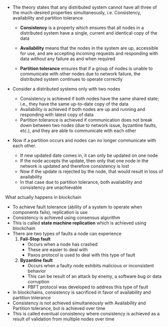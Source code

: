 - The theory states that any distributed system cannot have all three of the much-desired properties simultaneously, i.e. Consistency, availability and partition tolerance

	- **Consistency** is a property which ensures that all nodes in a distributed system have a single, current and identical copy of the data
	
	- **Availability** means that the nodes in the system are up, accessible for use, and are accepting incoming requests and responding with data without any failure as and when required
	
	- **Partition tolerance** ensures that if a group of nodes is unable to communicate with other nodes due to network failure, the distributed system continues to operate correctly

- Consider a distributed systems only with two nodes
	- Consistency is achieved if both nodes have the same shared state; i.e., they have the same up-to-date copy of the data
	- Availability is achieved if both nodes are up and running and responding with latest copy of data
	- Partition tolerance is achieved if communication does not break down between two nodes (due to network issue, byzantine faults, etc.), and they are able to communicate with each other
- Now if a partition occurs and nodes can no longer communicate with each other.
	- If new updated date comes in, it can only be updated on one node
	- If the node accepts the update, then only that one node in the network is updated and therefore consistency is lost
	- Now if the update is rejected by the node, that would result in loss of availability
	- In that case due to partition tolerance, both availability and consistency are unachievable

What actually happens in blockchain
- To achieve fault tolerance (ability of a system to operate when components fails), replication is use
- Consistency is achieved using consensus algorithm
- This is called **state machine replication** which is achieved using blockchain
- There are two types of faults a node can experience
	1. **Fail-Stop fault** 
		- Occurs when a node has crashed
		- These are easier to deal with
		- Paxos protocol is used to deal with this type of fault
	2. **Byzantine fault**
		- Occurs when a faulty node exhibits malicious or inconsistent behavior
		- This can be result of an attack by enemy, a software bug or data corruption
		- PBFT protocol was developed to address this type of fault
- In blockchains, consistency is sacrificed in favor of availability and partition tolerance
- Consistency is not achieved simultaneously with Availability and Partition tolerance, but is achieved over time
- This is called eventual consistency where consistency is achieved as a result of validation from multiple nodes over time